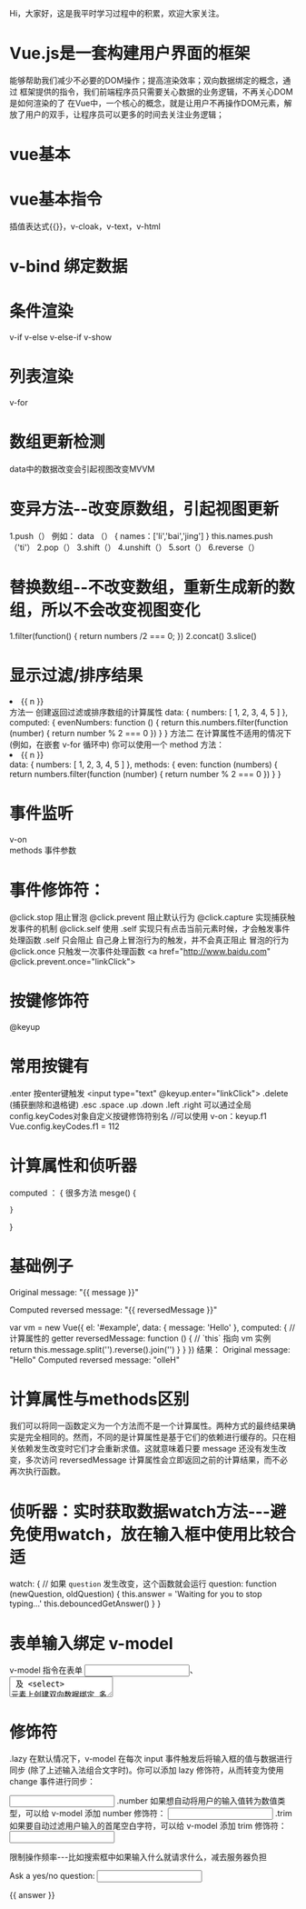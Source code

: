 Hi，大家好，这是我平时学习过程中的积累，欢迎大家关注。
# Vue.js是一套构建用户界面的框架
能够帮助我们减少不必要的DOM操作；提高渲染效率；双向数据绑定的概念，通过
框架提供的指令，我们前端程序员只需要关心数据的业务逻辑，不再关心DOM是如何渲染的了
在Vue中，一个核心的概念，就是让用户不再操作DOM元素，解放了用户的双手，让程序员可以更多的时间去关注业务逻辑；
# vue基本
# vue基本指令
插值表达式{{}}，v-cloak，v-text，v-html
# v-bind 绑定数据
# 条件渲染
v-if
v-else
v-else-if
v-show 
# 列表渲染
v-for
# 数组更新检测
data中的数据改变会引起视图改变MVVM
# 变异方法--改变原数组，引起视图更新
1.push（）
例如：
data （） {
    names：['li','bai','jing']
}
this.names.push（'ti'）
2.pop（）
3.shift（）
4.unshift（）
5.sort（）
6.reverse（）

# 替换数组--不改变数组，重新生成新的数组，所以不会改变视图变化
1.filter(function() {
    return  numbers /2 === 0;
})
2.concat()
3.slice()

# 显示过滤/排序结果
<li v-for="n in evenNumbers">{{ n }}</li>
方法一 创建返回过滤或排序数组的计算属性
data: {
  numbers: [ 1, 2, 3, 4, 5 ]
},
computed: {
  evenNumbers: function () {
    return this.numbers.filter(function (number) {
      return number % 2 === 0
    })
  }
}
方法二 在计算属性不适用的情况下 (例如，在嵌套 v-for 循环中) 你可以使用一个 method 方法：
<li v-for="n in even(numbers)">{{ n }}</li>
data: {
  numbers: [ 1, 2, 3, 4, 5 ]
},
methods: {
  even: function (numbers) {
    return numbers.filter(function (number) {
      return number % 2 === 0
    })
  }
}


# 事件监听
v-on  
methods 
事件参数
 # 事件修饰符：
@click.stop  阻止冒泡
@click.prevent    阻止默认行为
@click.capture     实现捕获触发事件的机制
@click.self          使用 .self 实现只有点击当前元素时候，才会触发事件处理函数 .self 只会阻止
自己身上冒泡行为的触发，并不会真正阻止 冒泡的行为
@click.once 只触发一次事件处理函数 
<a href="http://www.baidu.com" @click.prevent.once="linkClick">

 # 按键修饰符
@keyup
# 常用按键有
.enter 按enter键触发
<input type="text" @keyup.enter="linkClick">                                      .delete (捕获删除和退格键)
.esc
.space
.up
.down
.left
.right
可以通过全局config.keyCodes对象自定义按键修饰符别名
//可以使用 v-on：keyup.f1
Vue.config.keyCodes.f1 = 112 

# 计算属性和侦听器
computed ： {
    很多方法
    mesge() {

    }
}

# 基础例子
<div id="example">
  <p>Original message: "{{ message }}"</p>
  <p>Computed reversed message: "{{ reversedMessage }}"</p>
</div>
var vm = new Vue({
  el: '#example',
  data: {
    message: 'Hello'
  },
  computed: {
    // 计算属性的 getter
    reversedMessage: function () {
      // `this` 指向 vm 实例
      return this.message.split('').reverse().join('')
    }
  }
})
结果：
Original message: "Hello"
Computed reversed message: "olleH"

# 计算属性与methods区别
我们可以将同一函数定义为一个方法而不是一个计算属性。两种方式的最终结果确实是完全相同的。然而，不同的是计算属性是基于它们的依赖进行缓存的。只在相关依赖发生改变时它们才会重新求值。这就意味着只要 message 还没有发生改变，多次访问 reversedMessage 计算属性会立即返回之前的计算结果，而不必再次执行函数。


# 侦听器：实时获取数据watch方法---避免使用watch，放在输入框中使用比较合适
 watch: {
    // 如果 `question` 发生改变，这个函数就会运行
    question: function (newQuestion, oldQuestion) {
      this.answer = 'Waiting for you to stop typing...'
      this.debouncedGetAnswer()
    }
  }


# 表单输入绑定 v-model
v-model 指令在表单 <input>、<textarea> 及 <select> 元素上创建双向数据绑定
多行文本
<span>Multiline message is:</span>
<p style="white-space: pre-line;">{{ message }}</p>
<br>
<textarea v-model="message" placeholder="add multiple lines"></textarea>

# 修饰符
.lazy
在默认情况下，v-model 在每次 input 事件触发后将输入框的值与数据进行同步 (除了上述输入法组合文字时)。你可以添加 lazy 修饰符，从而转变为使用 change 事件进行同步：
<!-- 在“change”时而非“input”时更新 -->
<input v-model.lazy="msg" >
.number
如果想自动将用户的输入值转为数值类型，可以给 v-model 添加 number 修饰符：
<input v-model.number="age" type="number">
.trim
如果要自动过滤用户输入的首尾空白字符，可以给 v-model 添加 trim 修饰符：
<input v-model.trim="msg">

限制操作频率---比如搜索框中如果输入什么就请求什么，减去服务器负担


<div id="watch-example">
  <p>
    Ask a yes/no question:
    <input v-model="question">
  </p>
  <p>{{ answer }}</p>
</div>
<!-- 因为 AJAX 库和通用工具的生态已经相当丰富，Vue 核心代码没有重复 -->
<!-- 提供这些功能以保持精简。这也可以让你自由选择自己更熟悉的工具。 -->
<script src="https://cdn.jsdelivr.net/npm/axios@0.12.0/dist/axios.min.js"></script>
<script src="https://cdn.jsdelivr.net/npm/lodash@4.13.1/lodash.min.js"></script>
<script>
var watchExampleVM = new Vue({
  el: '#watch-example',
  data: {
    question: '',
    answer: 'I cannot give you an answer until you ask a question!'
  },
  watch: {
    // 如果 `question` 发生改变，这个函数就会运行
    question: function (newQuestion, oldQuestion) {
      this.answer = 'Waiting for you to stop typing...'
      this.debouncedGetAnswer()
    }
  },
  created: function () {
    // `_.debounce` 是一个通过 Lodash 限制操作频率的函数。
    // 在这个例子中，我们希望限制访问 yesno.wtf/api 的频率
    // AJAX 请求直到用户输入完毕才会发出。想要了解更多关于
    // `_.debounce` 函数 (及其近亲 `_.throttle`) 的知识，
    // 请参考：https://lodash.com/docs#debounce
    this.debouncedGetAnswer = _.debounce(this.getAnswer, 500)
  },
  methods: {
    getAnswer: function () {
      if (this.question.indexOf('?') === -1) {
        this.answer = 'Questions usually contain a question mark. ;-)'
        return
      }
      this.answer = 'Thinking...'
      var vm = this
      axios.get('https://yesno.wtf/api')
        .then(function (response) {
          vm.answer = _.capitalize(response.data.answer)
        })
        .catch(function (error) {
          vm.answer = 'Error! Could not reach the API. ' + error
        })
    }
  }
})
</script>

